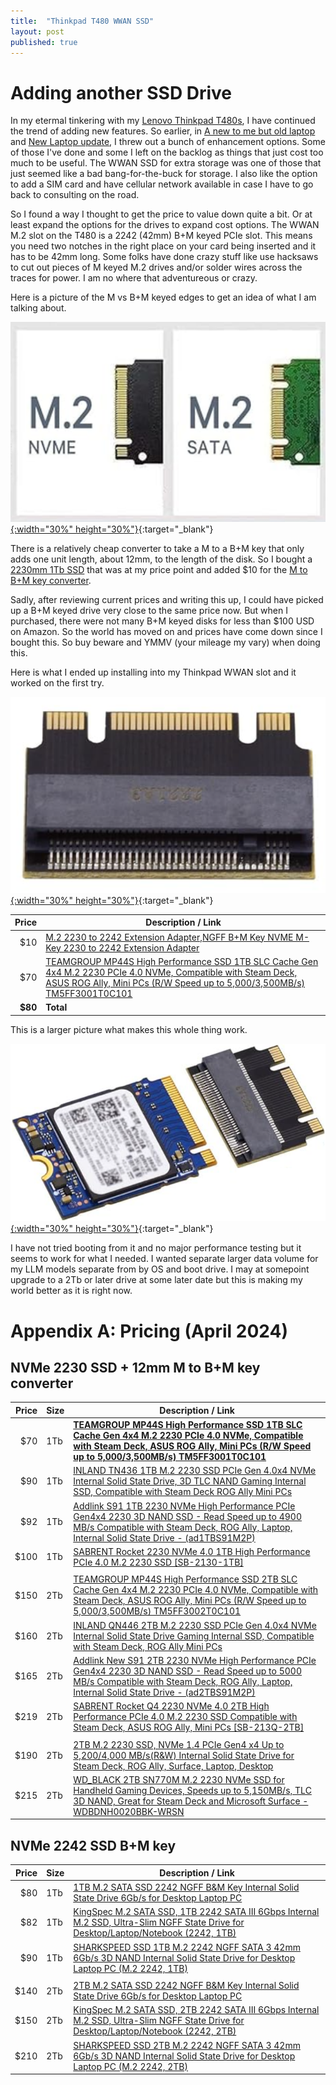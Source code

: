 ```yaml
---
title:  "Thinkpad T480 WWAN SSD"
layout: post
published: true
---
```


# Adding another SSD Drive

In my etermal tinkering with my [Lenovo Thinkpad T480s](https://en.wikipedia.org/wiki/ThinkPad_T_series#T480), I have continued the trend of adding new features. So earlier, in [A new to me but old laptop](/new-but-old-laptop/) and [New Laptop update](/new-laptop-update/), I threw out a bunch of enhancement options. Some of those I've done and some I left on the backlog as things that just cost too much to be useful. The WWAN SSD for extra storage was one of those that just seemed like a bad bang-for-the-buck for storage. I also like the option to add a SIM card and have cellular network available in case I have to go back to consulting on the road.


So I found a way I thought to get the price to value down quite a bit. Or at least expand the options for the drives to expand cost options. The WWAN M.2 slot on the T480 is a 2242 (42mm) B+M keyed PCIe slot. This means you need two notches in the right place on your card being inserted and it has to be 42mm long. Some folks have done crazy stuff like use hacksaws to cut out pieces of M keyed M.2 drives and/or solder wires across the traces for power. I am no where that adventureous or crazy.

Here is a picture of the M vs B+M keyed edges to get an idea of what I am talking about.

[![M.2 M key versus B+M key](/assets/images/thinkpad-t480-wwan-ssd-m2-slot.png){:width="30%" height="30%"}](/assets/images/thinkpad-t480-wwan-ssd-m2-slot.png){:target="_blank"}

There is a relatively cheap converter to take a M to a B+M key that only adds one unit length, about 12mm, to the length of the disk. So I bought a [2230mm 1Tb SSD](https://amzn.to/3xnGpDt) that was at my price point and added $10 for the [M to B+M key converter](https://amzn.to/3U8C1kF).

Sadly, after reviewing current prices and writing this up, I could have picked up a B+M keyed drive very close to the same price now.  But when I purchased, there were not many B+M keyed disks for less than $100 USD on Amazon. So the world has moved on and prices have come down since I bought this.  So buy beware and YMMV (your mileage my vary) when doing this.

Here is what I ended up installing into my Thinkpad WWAN slot and it worked on the first try.

[![M.2 M key to B+M key converter](/assets/images/thinkpad-t480-m2-m-to-bm.png){:width="30%" height="30%"}](/assets/images/thinkpad-t480-m2-m-to-bm.png){:target="_blank"}

| Price | Description / Link |
| -----:| ------- |
| $10 | [M.2 2230 to 2242 Extension Adapter,NGFF B+M Key NVME M-Key 2230 to 2242 Extension Adapter](https://amzn.to/3U8C1kF) |
| $70 | [TEAMGROUP MP44S High Performance SSD 1TB SLC Cache Gen 4x4 M.2 2230 PCIe 4.0 NVMe, Compatible with Steam Deck, ASUS ROG Ally, Mini PCs (R/W Speed up to 5,000/3,500MB/s) TM5FF3001T0C101](https://amzn.to/3xnGpDt) |
| **$80** | **Total** |

This is a larger picture what makes this whole thing work.

[![M.2 SSD and Converter](/assets/images/thinkpad-t480-wwan-ssd-and-converter.png){:width="30%" height="30%"}](/assets/images/thinkpad-t480-wwan-ssd-and-converter.png){:target="_blank"}

I have not tried booting from it and no major performance testing but it seems to work for what I needed. I wanted separate larger data volume for my LLM models separate from by OS and boot drive. I may at somepoint upgrade to a 2Tb or later drive at some later date but this is making my world better as it is right now.

# Appendix A: Pricing (April 2024)

## NVMe 2230 SSD + 12mm M to B+M key converter

| Price | Size | Description / Link |
| -----:| ---- | ------- |
| $70 | 1Tb | **[TEAMGROUP MP44S High Performance SSD 1TB SLC Cache Gen 4x4 M.2 2230 PCIe 4.0 NVMe, Compatible with Steam Deck, ASUS ROG Ally, Mini PCs (R/W Speed up to 5,000/3,500MB/s) TM5FF3001T0C101](https://amzn.to/3xnGpDt)** |
| $90 | 1Tb | [INLAND TN436 1TB M.2 2230 SSD PCIe Gen 4.0x4 NVMe Internal Solid State Drive, 3D TLC NAND Gaming Internal SSD, Compatible with Steam Deck ROG Ally Mini PCs](https://amzn.to/3vNkhBK) |
| $92 | 1Tb | [Addlink S91 1TB 2230 NVMe High Performance PCIe Gen4x4 2230 3D NAND SSD - Read Speed up to 4900 MB/s Compatible with Steam Deck, ROG Ally, Laptop, Internal Solid State Drive - (ad1TBS91M2P)](https://amzn.to/3PN1L3p) |
| $100 | 1Tb | [SABRENT Rocket 2230 NVMe 4.0 1TB High Performance PCIe 4.0 M.2 2230 SSD [SB-2130-1TB]](https://amzn.to/3U7vvdY) |
| | |
| $150 | 2Tb | [TEAMGROUP MP44S High Performance SSD 2TB SLC Cache Gen 4x4 M.2 2230 PCIe 4.0 NVMe, Compatible with Steam Deck, ASUS ROG Ally, Mini PCs (R/W Speed up to 5,000/3,500MB/s) TM5FF3002T0C101](https://amzn.to/3J8Vknw) |
| $160 | 2Tb | [INLAND QN446 2TB M.2 2230 SSD PCIe Gen 4.0x4 NVMe Internal Solid State Drive Gaming Internal SSD, Compatible with Steam Deck, ROG Ally Mini PCs](https://amzn.to/3PQAnBq) |
| $165 | 2Tb | [Addlink New S91 2TB 2230 NVMe High Performance PCIe Gen4x4 2230 3D NAND SSD - Read Speed up to 5000 MB/s Compatible with Steam Deck, ROG Ally, Laptop, Internal Solid State Drive - (ad2TBS91M2P)](https://amzn.to/3U6DBU8) |
| $219 | 2Tb | [SABRENT Rocket Q4 2230 NVMe 4.0 2TB High Performance PCIe 4.0 M.2 2230 SSD Compatible with Steam Deck, ASUS ROG Ally, Mini PCs [SB-213Q-2TB]](https://amzn.to/3U7vs1M) |
| | |
| $190 | 2Tb | [2TB M.2 2230 SSD, NVMe 1.4 PCIe Gen4 x4 Up to 5,200/4,000 MB/s(R&W) Internal Solid State Drive for Steam Deck, ROG Ally, Surface, Laptop, Desktop](https://amzn.to/3J5vHnF) |
| $215 | 2Tb | [WD_BLACK 2TB SN770M M.2 2230 NVMe SSD for Handheld Gaming Devices, Speeds up to 5,150MB/s, TLC 3D NAND, Great for Steam Deck and Microsoft Surface - WDBDNH0020BBK-WRSN](https://amzn.to/49pByyI) |

## NVMe 2242 SSD B+M key

| Price | Size | Description / Link |
| -----:| ---- | ------- |
| $80 | 1Tb | [1TB M.2 SATA SSD 2242 NGFF B&M Key Internal Solid State Drive 6Gb/s for Desktop Laptop PC](https://amzn.to/443PnlD) |
| $82 | 1Tb | [KingSpec M.2 SATA SSD, 1TB 2242 SATA III 6Gbps Internal M.2 SSD, Ultra-Slim NGFF State Drive for Desktop/Laptop/Notebook (2242, 1TB)](https://amzn.to/3U5OaWn) |
| $90 | 1Tb | [SHARKSPEED SSD 1TB M.2 2242 NGFF SATA 3 42mm 6Gb/s 3D NAND Internal Solid State Drive for Desktop Laptop PC (M.2 2242, 1TB)](https://amzn.to/3vNnXU4) |
| | |
| $140 | 2Tb | [2TB M.2 SATA SSD 2242 NGFF B&M Key Internal Solid State Drive 6Gb/s for Desktop Laptop PC](https://amzn.to/43LAvbi) |
| $150 | 2Tb | [KingSpec M.2 SATA SSD, 2TB 2242 SATA III 6Gbps Internal M.2 SSD, Ultra-Slim NGFF State Drive for Desktop/Laptop/Notebook (2242, 2TB)](https://amzn.to/49tsWai) |
| $210 | 2Tb | [SHARKSPEED SSD 2TB M.2 2242 NGFF SATA 3 42mm 6Gb/s 3D NAND Internal Solid State Drive for Desktop Laptop PC (M.2 2242, 2TB)](https://amzn.to/43PeuIC) |
